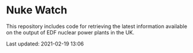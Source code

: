 # Nuke Watch

This repository includes code for retrieving the latest information available on the output of EDF nuclear power plants in the UK.

Last updated: 2021-02-19 13:06